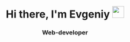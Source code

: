 <h1 align="center">Hi there, I'm Evgeniy
<img src="https://github.com/blackcater/blackcater/raw/main/images/Hi.gif" height="32"/></h1>
<h3 align="center">Web-developer</h3>
